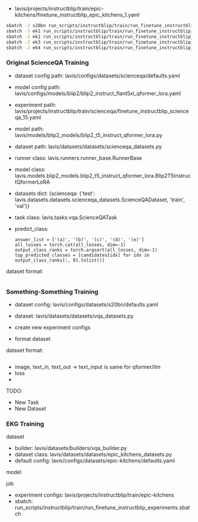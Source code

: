 


 - lavis/projects/instructblip/train/epic-kitchens/finetune_instructblip_epic_kitchens_1.yaml

```bash
sbatch -J s20bn run_scripts/instructblip/train/run_finetune_instructblip_experiments.sbatch s20bn 1
sbatch -J ek1 run_scripts/instructblip/train/run_finetune_instructblip_experiments.sbatch epic_kitchens 1
sbatch -J ek2 run_scripts/instructblip/train/run_finetune_instructblip_experiments.sbatch epic_kitchens 2
sbatch -J ek3 run_scripts/instructblip/train/run_finetune_instructblip_experiments.sbatch epic_kitchens 3
sbatch -J ek4 run_scripts/instructblip/train/run_finetune_instructblip_experiments.sbatch epic_kitchens 4
```






### Original ScienceQA Training
 - dataset config path: lavis/configs/datasets/scienceqa/defaults.yaml
 - model config path: lavis/configs/models/blip2/blip2_instruct_flant5xl_qformer_lora.yaml
 - experiment path: lavis/projects/instructblip/train/scienceqa/finetune_instructblip_scienceqa_15.yaml
 - model path: lavis/models/blip2_models/blip2_t5_instruct_qformer_lora.py
 - dataset path: lavis/datasets/datasets/scienceqa_datasets.py

 - runner class: lavis.runners.runner_base.RunnerBase
 - model class: lavis.models.blip2_models.blip2_t5_instruct_qformer_lora.Blip2T5InstructQformerLoRA
 - datasets dict: {scienceqa: {'test': lavis.datasets.datasets.scienceqa_datasets.ScienceQADataset, 'train', 'val'}}
 - task class: lavis.tasks.vqa.ScienceQATask

 - predict_class:
    ```
    answer_list = ['(a)', '(b)', '(c)', '(d)', '(e)']
    all_losses = torch.cat(all_losses, dim=-1)
    output_class_ranks = torch.argsort(all_losses, dim=-1)
    top_predicted_classes = [candidates[idx] for idx in output_class_ranks[:, 0].tolist()]
    ```
 
dataset format:
```

```

### Something-Something Training
 - dataset config: lavis/configs/datasets/s20bn/defaults.yaml

 - dataset: lavis/datasets/datasets/vqa_datasets.py

 - create new experiment configs
 - format dataset

dataset format:
```

```

 - image, text_in, text_out -> text_input is same for qformer/llm
 - loss
 - 


TODO:
 - New Task
 - New Dataset


### EKG Training

dataset
 - builder: lavis/datasets/builders/vqa_builder.py
 - dataset class: lavis/datasets/datasets/epic_kitchens_datasets.py
 - default config: lavis/configs/datasets/epic-kitchens/defaults.yaml

model

job
 - experiment configs: lavis/projects/instructblip/train/epic-kitchens
 - sbatch: run_scripts/instructblip/train/run_finetune_instructblip_experiments.sbatch